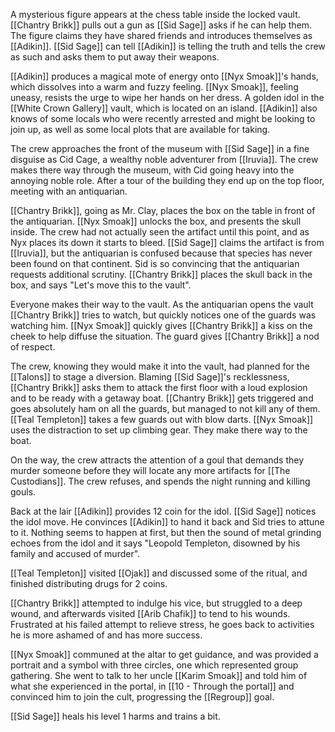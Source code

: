 A mysterious figure appears at the chess table inside the locked vault. [[Chantry Brikk]] pulls out a gun as [[Sid Sage]] asks if he can help them. The figure claims they have shared friends and introduces themselves as [[Adikin]]. [[Sid Sage]] can tell [[Adikin]] is telling the truth and tells the crew as such and asks them to put away their weapons.

[[Adikin]] produces a magical mote of energy onto [[Nyx Smoak]]'s hands, which dissolves into a warm and fuzzy feeling. [[Nyx Smoak]], feeling uneasy, resists the urge to wipe her hands on her dress. A golden idol in the [[White Crown Gallery]] vault, which is located on an island. [[Adikin]] also knows of some locals who were recently arrested and might be looking to join up, as well as some local plots that are available for taking.

The crew approaches the front of the museum with [[Sid Sage]] in a fine disguise as Cid Cage, a wealthy noble adventurer from [[Iruvia]]. The crew makes there way through the museum, with Cid going heavy into the annoying noble role. After a tour of the building they end up on the top floor, meeting with an antiquarian.

[[Chantry Brikk]], going as Mr. Clay, places the box on the table in front of the antiquarian. [[Nyx Smoak]] unlocks the box, and presents the skull inside. The crew had not actually seen the artifact until this point, and as Nyx places its down it starts to bleed. [[Sid Sage]] claims the artifact is from [[Iruvia]], but the antiquarian is confused because that species has never been found on that continent. Sid is so convincing that the antiquarian requests additional scrutiny. [[Chantry Brikk]] places the skull back in the box, and says "Let's move this to the vault".

Everyone makes their way to the vault. As the antiquarian opens the vault [[Chantry Brikk]] tries to watch, but quickly notices one of the guards was watching him. [[Nyx Smoak]] quickly gives [[Chantry Brikk]] a kiss on the cheek to help diffuse the situation. The guard gives [[Chantry Brikk]] a nod of respect.

The crew, knowing they would make it into the vault, had planned for the [[Talons]] to stage a diversion. Blaming [[Sid Sage]]'s recklessness, [[Chantry Brikk]] asks them to attack the first floor with a loud explosion and to be ready with a getaway boat. [[Chantry Brikk]] gets triggered and goes absolutely ham on all the guards, but managed to not kill any of them. [[Teal Templeton]] takes a few guards out with blow darts. [[Nyx Smoak]] uses the distraction to set up climbing gear. They make there way to the boat.

On the way, the crew attracts the attention of a goul that demands they murder someone before they will locate any more artifacts for [[The Custodians]]. The crew refuses, and spends the night running and killing gouls.

Back at the lair [[Adikin]] provides 12 coin for the idol. [[Sid Sage]] notices the idol move. He convinces [[Adikin]] to hand it back and Sid tries to attune to it. Nothing seems to happen at first, but then the sound of metal grinding echoes from the idol and it says "Leopold Templeton, disowned by his family and accused of murder".

[[Teal Templeton]] visited [[Ojak]] and discussed some of the ritual, and finished distributing drugs for 2 coins.

[[Chantry Brikk]] attempted to indulge his vice, but struggled to a deep wound, and afterwards visited [[Arib Chafik]] to tend to his wounds. Frustrated at his failed attempt to relieve stress, he goes back to activities he is more ashamed of and has more success.

[[Nyx Smoak]] communed at the altar to get guidance, and was provided a portrait and a symbol with three circles, one which represented group gathering. She went to talk to her uncle [[Karim Smoak]] and told him of what she experienced in the portal, in [[10 - Through the portal]] and convinced him to join the cult, progressing the [[Regroup]] goal.

[[Sid Sage]] heals his level 1 harms and trains a bit.